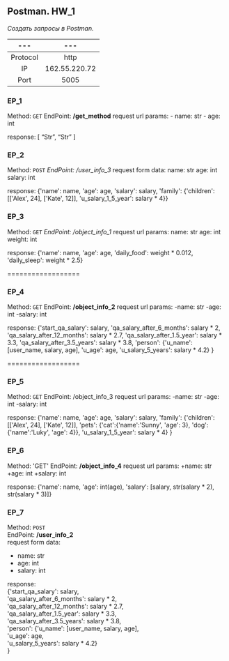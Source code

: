 ## **Postman. HW_1**

*Создать запросы в Postman.*

|---|---|
|:----:|:----:|
|Protocol|http|
|IP|162.55.220.72|
|Port| 5005|

### EP_1
Method: `GET`
EndPoint: **/get_method**
request url params: 
       - name: str
       - age: int

response: 
[
    “Str”,
    “Str”
]


### EP_2
Method: `POST`
*EndPoint: /user_info_3*
request form data: 
 name: str
 age: int
 salary: int

response: 
{'name': name,
          'age': age,
          'salary': salary,
          'family': {'children': [['Alex', 24], ['Kate', 12]],
                     'u_salary_1_5_year': salary * 4}}


### EP_3
Method: `GET`
*EndPoint: /object_info_1*
request url params: 
 name: str
 age: int
 weight: int

response: 
{'name': name,
          'age': age,
          'daily_food': weight * 0.012,
          'daily_sleep': weight * 2.5}


==================

### EP_4
Method: `GET`
EndPoint: **/object_info_2**
request url params: 
-name: str
-age: int
-salary: int

response: 
{'start_qa_salary': salary,
          'qa_salary_after_6_months': salary * 2,
          'qa_salary_after_12_months': salary * 2.7,
          'qa_salary_after_1.5_year': salary * 3.3,
          'qa_salary_after_3.5_years': salary * 3.8,
          'person': {'u_name': [user_name, salary, age],
                     'u_age': age,
                     'u_salary_5_years': salary * 4.2}
          }


==================

### EP_5
Method: `GET`
EndPoint: /object_info_3
request url params: 
-name: str
-age: int
-salary: int

response: 
{'name': name,
          'age': age,
          'salary': salary,
          'family': {'children': [['Alex', 24], ['Kate', 12]],
                     'pets': {'cat':{'name':'Sunny',
                                     'age': 3},
                              'dog':{'name':'Luky',
                                     'age': 4}},
                     'u_salary_1_5_year': salary * 4}
          }


### EP_6
Method: 'GET'
EndPoint: **/object_info_4**
request url params: 
+name: str
+age: int
+salary: int

response: 
{'name': name,
          'age': int(age),
          'salary': [salary, str(salary * 2), str(salary * 3)]}


### EP_7
Method: `POST`  
EndPoint: **/user_info_2**  
request form data:   
- name: str
- age: int
- salary: int

response:  
	{'start_qa_salary': salary,  
          'qa_salary_after_6_months': salary * 2,  
          'qa_salary_after_12_months': salary * 2.7,  
          'qa_salary_after_1.5_year': salary * 3.3,  
          'qa_salary_after_3.5_years': salary * 3.8,  
          'person': {'u_name': [user_name, salary, age],  
                     'u_age': age,  
                     'u_salary_5_years': salary * 4.2}  
          }

